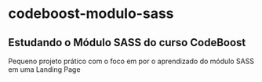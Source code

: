 # codeboost-modulo-sass

## Estudando o Módulo SASS do curso CodeBoost

Pequeno projeto prático com o foco em por o aprendizado do módulo SASS em uma Landing Page
